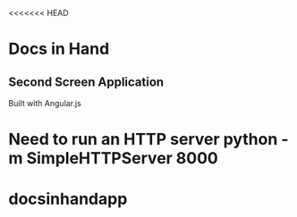 <<<<<<< HEAD
# Docs in Hand

## Second Screen Application

Built with Angular.js

Need to run an HTTP server
python -m SimpleHTTPServer 8000
=======
docsinhandapp
=============

